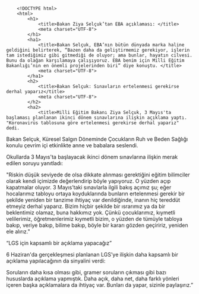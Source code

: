  <!-- HTML file -->
        <!DOCTYPE html>
        <html>
            <h1>
                <title>Bakan Ziya Selçuk’tan EBA açıklaması: </title>
                <meta charset="UTF-8">
            </h1>   
            <ha1>
                <title>Bakan Selçuk, EBA’nın bütün dünyada marka haline geldiğini belirterek, “Bazen daha da geliştirmemiz gerekiyor, işlerin tam istediğimiz gibi gitmediği de oluyor; ama bunlar, hayatın cilvesi. Bunu da olağan karşılamaya çalışıyoruz. EBA benim için Milli Eğitim Bakanlığı’nın en önemli projelerinden biri” diye konuştu. </title>
                <meta charset="UTF-8">
            </ha1>
            <h2>
                <title>Bakan Selçuk: Sınavların ertelenmesi gerekirse derhal yaparız</title>
                <meta charset="UTF-8">
            </h2>
            <ha2>
                <title>Milli Eğitim Bakanı Ziya Selçuk, 3 Mayıs'ta başlaması planlanan ikinci dönem sınavlarına ilişkin açıklama yaptı. "Koronavirüs tablosuna göre ertelenmesi gerekirse derhal yaparız" dedi.

Bakan Selçuk, Küresel Salgın Döneminde Çocukların Ruh ve Beden Sağlığı konulu çevrim içi etkinlikte anne ve babalara seslendi.

Okullarda 3 Mayıs'ta başlayacak ikinci dönem sınavlarına ilişkin merak edilen soruyu yanıtladı:

"Riskin düşük seviyede de olsa dikkate alınması gerektiğini eğitim bilimciler olarak kendi içimizde değerlendirip böyle yapıyoruz. O yüzden açıp kapatmalar oluyor. 3 Mayıs’taki sınavlarla ilgili bakış açımız şu; eğer hocalarımız tabloyu ortaya koyduklarında bunların ertelenmesi gerekir bir şekilde yeniden bir tanzime ihtiyaç var denildiğinde, inanın hiç tereddüt etmeyiz derhal yaparız. Bizim hiçbir şekilde bir ısrarımız ya da bir beklentimiz olamaz, buna hakkımız yok. Çünkü çocuklarımız, kıymetli velilerimiz, öğretmenlerimiz kıymetli bizim, o yüzden de tümüyle tabloya bakıp, veriye bakıp, bilime bakıp, böyle bir kararı gözden geçiririz, yeniden ele alırız."

“LGS için kapsamlı bir açıklama yapacağız”

6 Haziran'da gerçekleşmesi planlanan LGS'ye ilişkin daha kapsamlı bir açıklama yapılacağının da sinyalini verdi:

Soruların daha kısa olması gibi, gramer soruların çıkması gibi bazı hususlarda açıklama yapmıştık. Daha açık, daha net, daha farklı yönleri içeren başka açıklamalara da ihtiyaç var. Bunları da yapar, sizinle paylaşırız.”

</title>
                <meta charset="UTF-8">
            </ha2>
            <h3>
                <title>Milli Eğitim Bakanı Ziya Selçuk’tan yüz yüze eğitim açıklaması</title>
                <meta charset="UTF-8">
            </h3>
            <ha3>
                <title>Bakan Selçuk önceliklerinin yüz yüze eğitim olduğunu, ancak sağlığın önemine değinerek şöyle konuştu:

* Bir taraftan aşı süreci devam ediyor ve bütün toplumumuzda her gün her an değişimleri izleyerek ortak kararlar almaya çaba gösteriyoruz.

* İstiyoruz ki önümüzdeki süreçte yüz yüze eğitime doğru çok daha katılımlı çok daha yüksek bir şekilde devam edelim. Bu koşullar bir an önce düzelsin.

* Bizim önceliğimiz tabi ki yüz yüze eğitim. Ama şartları dikkate alarak, okulları açık tutma isteğimize rağmen diğer ülkelere baktığımızda daha fazla kapalı olduğunu görüyoruz. Ama bu yine sağlık öncelik prensibimizden kaynaklanan bir şey. Bu zor günlerde bir teşekkürümüz de sayın velilerimize.

* Çünkü öğretmenlerimizle beraber iş birliği içerisinde yoğun bir çaba içerisindeler. Bunun farkındayız. Elimizden gelen desteği sağlamaya çalışıyoruz. Okullarla ilgili takibimiz sürecek.

* Günlük olarak istatistikleri izliyoruz. Sağlık Bakanlığıyla, Bilim Kurulu ile temas halindeyiz. Değerlendirmelerimiz daimi olarak sürüyor ve bu süreci, ortaya çıkan sayısal verileri de zamanı geldiğince kamuoyu ile de paylaşıyoruz. (DHA)</title>
                <meta charset="UTF-8">
            </ha3>
        </html>
